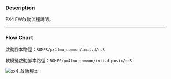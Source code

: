 ### Description

PX4 FW啟動流程說明。

---

### Flow Chart

啟動腳本路徑：`ROMFS/px4fmu_common/init.d/rcS`

軟模擬啟動腳本路徑：`ROMFS/px4fmu_common/init.d-posix/rcS`

![px4_啟動腳本](/home/van/inung/documentation/picture/px4_啟動腳本.png)
